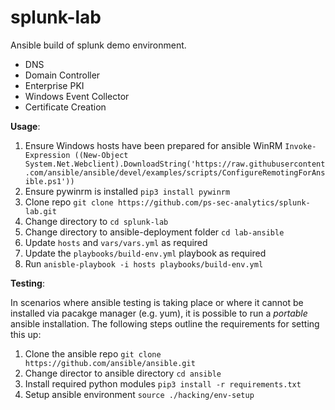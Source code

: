# splunk-lab

Ansible build of splunk demo environment.

* DNS
* Domain Controller
* Enterprise PKI
* Windows Event Collector
* Certificate Creation


**Usage**:

1. Ensure Windows hosts have been prepared for ansible WinRM `Invoke-Expression ((New-Object System.Net.Webclient).DownloadString('https://raw.githubusercontent.com/ansible/ansible/devel/examples/scripts/ConfigureRemotingForAnsible.ps1'))`
2. Ensure pywinrm is installed `pip3 install pywinrm`
3. Clone repo `git clone https://github.com/ps-sec-analytics/splunk-lab.git`
4. Change directory to `cd splunk-lab`
5. Change directory to ansible-deployment folder `cd lab-ansible`
6. Update `hosts` and `vars/vars.yml` as required
7. Update the `playbooks/build-env.yml` playbook as required
8. Run `anisble-playbook -i hosts playbooks/build-env.yml`

**Testing**:

In scenarios where ansible testing is taking place or where it cannot be installed via pacakge manager (e.g. yum), it is possible to run a _portable_ ansible installation. The following steps outline the requirements for setting this up:

1. Clone the ansible repo `git clone https://github.com/ansible/ansible.git`
2. Change director to ansible directory `cd ansible`
3. Install required python modules `pip3 install -r requirements.txt`
4. Setup ansible environment `source ./hacking/env-setup`
